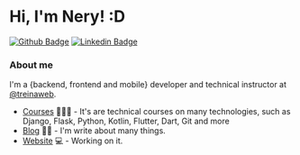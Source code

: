# Hi, I'm Nery! :D

[![Github Badge](https://img.shields.io/badge/-Github-000?style=flat-square&logo=Github&logoColor=white&link=https://https://github.com/devnery)](https://github.com/devnery)
[![Linkedin Badge](https://img.shields.io/badge/-LinkedIn-blue?style=flat-square&logo=Linkedin&logoColor=white&link=https://www.linkedin.com/in/jo%C3%A3o-vitor-nery-silva-182997243/)](https://www.linkedin.com/in/jo%C3%A3o-vitor-nery-silva-182997243/)

### About me
I'm a {backend, frontend and mobile} developer and technical instructor at [@treinaweb](https://www.treinaweb.com.br/).

- [Courses](https://www.treinaweb.com.br/cursos-online?q=fagner+pinheiro) 👨🏼‍🏫 - It's are technical courses on many technologies, such as Django, Flask, Python, Kotlin, Flutter, Dart, Git and more
- [Blog](https://www.treinaweb.com.br/blog/author/fagner-pinheiro/) ✍🏼 - I'm write about many things.
- [Website](https://fagnerpsantos.dev/) 💻 - Working on it.
